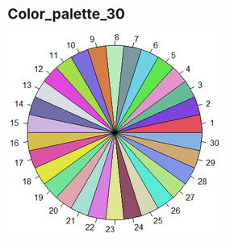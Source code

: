 # Color_palette_30
![alt text](https://github.com/abhijeetsingh1704/Color_palette_30/blob/main/Color_palette_30.png)
